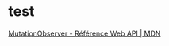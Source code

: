 # test
[MutationObserver - Référence Web API | MDN](https://developer.mozilla.org/fr/docs/Web/API/MutationObserver)
